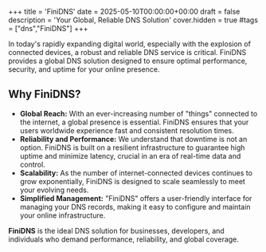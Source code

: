 +++
title = 'FiniDNS'
date = 2025-05-10T00:00:00+00:00
draft = false
description = 'Your Global, Reliable DNS Solution'
cover.hidden = true
#tags = ["dns","FiniDNS"]
+++

In today's rapidly expanding digital world, especially with the explosion of
connected devices, a robust and reliable DNS service is critical. FiniDNS
provides a global DNS solution designed to ensure optimal performance,
security, and uptime for your online presence.

## Why FiniDNS?

- **Global Reach:** With an ever-increasing number of "things" connected to the internet, a global presence is essential. FiniDNS ensures that your users worldwide experience fast and consistent resolution times.
- **Reliability and Performance:** We understand that downtime is not an option. FiniDNS is built on a resilient infrastructure to guarantee high uptime and minimize latency, crucial in an era of real-time data and control.
- **Scalability:** As the number of internet-connected devices continues to grow exponentially, FiniDNS is designed to scale seamlessly to meet your evolving needs.
- **Simplified Management:** "FiniDNS" offers a user-friendly interface for managing your DNS records, making it easy to configure and maintain your online infrastructure.

**FiniDNS** is the ideal DNS solution for businesses, developers, and
individuals who demand performance, reliability, and global coverage.
